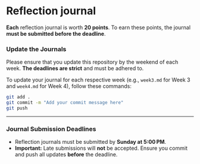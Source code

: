 # Reflection journal

**Each** reflection journal is worth **20 points**. To earn these points, the journal **must be submitted before the deadline**.

### Update the Journals

Please ensure that you update this repository by the weekend of each week. **The deadlines are strict** and must be adhered to.

To update your journal for each respective week (e.g., `week3.md` for Week 3 and `week4.md` for Week 4), follow these commands:

```bash
git add .
git commit -m "Add your commit message here"
git push
```

---

### Journal Submission Deadlines

- Reflection journals must be submitted by **Sunday at 5:00 PM**.  
- **Important:** Late submissions will **not** be accepted. Ensure you commit and push all updates **before** the deadline.  

